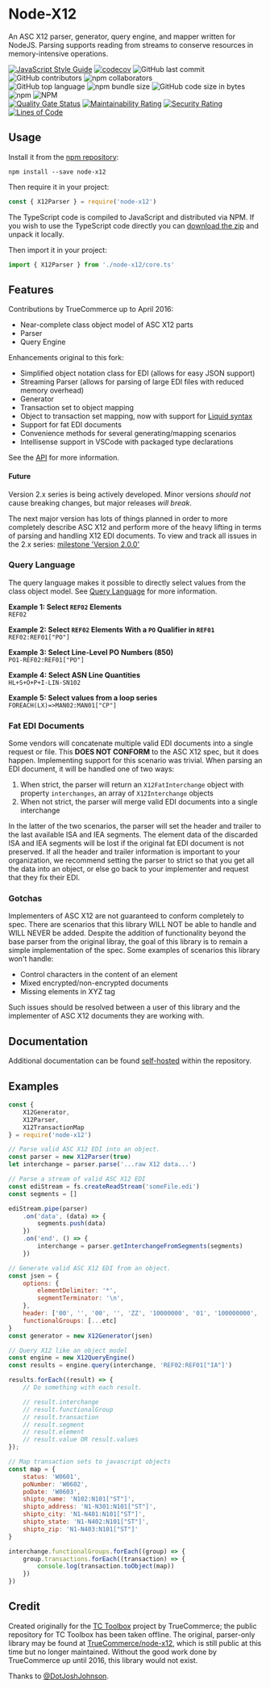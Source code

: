 # Node-X12
An ASC X12 parser, generator, query engine, and mapper written for NodeJS. Parsing supports reading from streams to conserve resources in memory-intensive operations.

[![JavaScript Style Guide](https://img.shields.io/badge/code_style-standard-brightgreen.svg)](https://github.com/standard/eslint-config-standard-with-typescript)
[![codecov](https://codecov.io/gh/ahuggins-nhs/node-x12/branch/master/graph/badge.svg)](https://codecov.io/gh/ahuggins-nhs/node-x12)
![GitHub last commit](https://img.shields.io/github/last-commit/ahuggins-nhs/node-x12)
![GitHub contributors](https://img.shields.io/github/contributors/ahuggins-nhs/node-x12)
![npm collaborators](https://img.shields.io/npm/collaborators/node-x12)<br />
![GitHub top language](https://img.shields.io/github/languages/top/ahuggins-nhs/node-x12)
![npm bundle size](https://img.shields.io/bundlephobia/min/node-x12)
![GitHub code size in bytes](https://img.shields.io/github/languages/code-size/ahuggins-nhs/node-x12)
![npm](https://img.shields.io/npm/dw/node-x12)
![NPM](https://img.shields.io/npm/l/node-x12)<br />
[![Quality Gate Status](https://sonarcloud.io/api/project_badges/measure?project=ahuggins-nhs_node-x12&metric=alert_status)](https://sonarcloud.io/dashboard?id=ahuggins-nhs_node-x12)
[![Maintainability Rating](https://sonarcloud.io/api/project_badges/measure?project=ahuggins-nhs_node-x12&metric=sqale_rating)](https://sonarcloud.io/dashboard?id=ahuggins-nhs_node-x12)
[![Security Rating](https://sonarcloud.io/api/project_badges/measure?project=ahuggins-nhs_node-x12&metric=security_rating)](https://sonarcloud.io/dashboard?id=ahuggins-nhs_node-x12)
[![Lines of Code](https://sonarcloud.io/api/project_badges/measure?project=ahuggins-nhs_node-x12&metric=ncloc)](https://sonarcloud.io/dashboard?id=ahuggins-nhs_node-x12)

## Usage
Install it from the [npm repository](https://www.npmjs.com/package/node-x12):
```console
npm install --save node-x12
```

Then require it in your project:
```js
const { X12Parser } = require('node-x12')
```

The TypeScript code is compiled to JavaScript and distributed via NPM. If you wish to use the TypeScript code directly you can [download the zip](https://github.com/ahuggins-nhs/node-x12/releases/latest) and unpack it locally.

Then import it in your project:
```typescript
import { X12Parser } from './node-x12/core.ts'
```

## Features
Contributions by TrueCommerce up to April 2016:
- Near-complete class object model of ASC X12 parts
- Parser
- Query Engine

Enhancements original to this fork:
- Simplified object notation class for EDI (allows for easy JSON support)
- Streaming Parser (allows for parsing of large EDI files with reduced memory overhead)
- Generator
- Transaction set to object mapping
- Object to transaction set mapping, now with support for [Liquid syntax](/docs/TransactionMapping.md#liquid-macro-language)
- Support for fat EDI documents
- Convenience methods for several generating/mapping scenarios
- Intellisense support in VSCode with packaged type declarations

See the [API](/docs/API.md) for more information.

#### Future
Version 2.x series is being actively developed. Minor versions *should not* cause breaking changes, but major releases *will break*.

The next major version has lots of things planned in order to more completely describe ASC X12 and perform more of the heavy lifting in terms of parsing and handling X12 EDI documents. To view and track all issues in the 2.x series: [milestone 'Version 2.0.0'](https://github.com/ahuggins-nhs/node-x12/milestone/1)

### Query Language
The query language makes it possible to directly select values from the class object model. See [Query Language](/docs/QueryLanguage.md) for more information.

**Example 1: Select `REF02` Elements**<br />
`REF02`

**Example 2: Select `REF02` Elements With a `PO` Qualifier in `REF01`**<br />
`REF02:REF01["PO"]`

**Example 3: Select Line-Level PO Numbers (850)**<br />
`PO1-REF02:REF01["PO"]`

**Example 4: Select ASN Line Quantities**<br />
`HL+S+O+P+I-LIN-SN102`

**Example 5: Select values from a loop series**<br />
`FOREACH(LX)=>MAN02:MAN01["CP"]`

### Fat EDI Documents
Some vendors will concatenate multiple valid EDI documents into a single request or file. This **DOES NOT CONFORM** to the ASC X12 spec, but it does happen. Implementing support for this scenario was trivial. When parsing an EDI document, it will be handled one of two ways:
1. When strict, the parser will return an `X12FatInterchange` object with property `interchanges`, an array of `X12Interchange` objects
2. When not strict, the parser will merge valid EDI documents into a single interchange

In the latter of the two scenarios, the parser will set the header and trailer to the last available ISA and IEA segments. The element data of the discarded ISA and IEA segments will be lost if the original fat EDI document is not preserved. If all the header and trailer information is important to your organization, we recommend setting the parser to strict so that you get all the data into an object, or else go back to your implementer and request that they fix their EDI.

### Gotchas
Implementers of ASC X12 are not guaranteed to conform completely to spec. There are scenarios that this library WILL NOT be able to handle and WILL NEVER be added. Despite the addition of functionality beyond the base parser from the original libray, the goal of this library is to remain a simple implementation of the spec. Some examples of scenarios this library won't handle:
- Control characters in the content of an element
- Mixed encrypted/non-encrypted documents
- Missing elements in XYZ tag

Such issues should be resolved between a user of this library and the implementer of ASC X12 documents they are working with.

## Documentation
Additional documentation can be found [self-hosted](/docs/TOC.md) within the repository.

## Examples
```js
const { 
    X12Generator,
    X12Parser,
    X12TransactionMap
} = require('node-x12')

// Parse valid ASC X12 EDI into an object.
const parser = new X12Parser(true)
let interchange = parser.parse('...raw X12 data...')

// Parse a stream of valid ASC X12 EDI
const ediStream = fs.createReadStream('someFile.edi')
const segments = []

ediStream.pipe(parser)
    .on('data', (data) => {
        segments.push(data)
    })
    .on('end', () => {
        interchange = parser.getInterchangeFromSegments(segments)
    })

// Generate valid ASC X12 EDI from an object.
const jsen = {
    options: {
        elementDelimiter: '*',
        segmentTerminator: '\n',
    },
    header: ['00', '', '00', '', 'ZZ', '10000000', '01', '100000000', '100000', '0425', '|', '00403', '100748195', '0', 'P', '>'],
    functionalGroups: [...etc]
}
const generator = new X12Generator(jsen)

// Query X12 like an object model
const engine = new X12QueryEngine()
const results = engine.query(interchange, 'REF02:REF01["IA"]')

results.forEach((result) => {
    // Do something with each result.

    // result.interchange
    // result.functionalGroup
    // result.transaction
    // result.segment
    // result.element
    // result.value OR result.values
});

// Map transaction sets to javascript objects
const map = {
    status: 'W0601',
    poNumber: 'W0602',
    poDate: 'W0603',
    shipto_name: 'N102:N101["ST"]',
    shipto_address: 'N1-N301:N101["ST"]',
    shipto_city: 'N1-N401:N101["ST"]',
    shipto_state: 'N1-N402:N101["ST"]',
    shipto_zip: 'N1-N403:N101["ST"]'
}

interchange.functionalGroups.forEach((group) => {
    group.transactions.forEach((transaction) => {        
        console.log(transaction.toObject(map))
    })
})

```

## Credit
Created originally for the [TC Toolbox](https://github.com/TrueCommerce/vscode-tctoolbox) project by TrueCommerce; the public repository for TC Toolbox has been taken offline. The original, parser-only library may be found at [TrueCommerce/node-x12](https://github.com/TrueCommerce/node-x12), which is still public at this time but no longer maintained. Without the good work done by TrueCommerce up until 2016, this library would not exist.

Thanks to [@DotJoshJohnson](https://github.com/DotJoshJohnson).